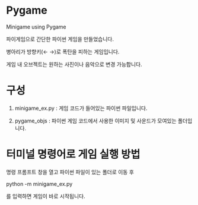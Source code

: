 # Pygame
Minigame using Pygame

파이게임으로 간단한 파이썬 게임을 만들었습니다.

병아리가 방향키(← →)로 폭탄을 피하는 게임입니다.

게임 내 오브젝트는 원하는 사진이나 음악으로 변경 가능합니다.


# 구성

1. minigame_ex.py
 : 게임 코드가 들어있는 파이썬 파일입니다.

2. pygame_objs
 : 파이썬 게임 코드에서 사용한 이미지 및 사운드가 모여있는 폴더입니다.


# 터미널 명령어로 게임 실행 방법
명령 프롬프트 창을 열고
파이썬 파일이 있는 폴더로 이동 후

python -m minigame_ex.py

를 입력하면 게임이 바로 시작됩니다.
